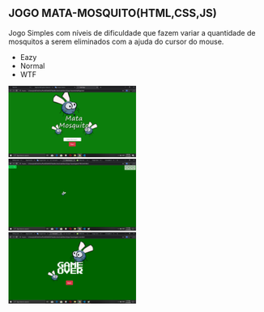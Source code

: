 
<h2>JOGO MATA-MOSQUITO(HTML,CSS,JS)</h2>

<p>Jogo Simples com níveis de dificuldade que fazem variar a quantidade de mosquitos a serem eliminados com a ajuda do cursor do mouse.</p>

<ul>
   <li>Eazy</li>
   <li>Normal</li>
   <li>WTF</li>
</ul>      

   <img src="assets/images/initial.png" width="50%" height="50%"/>
   <img src="assets/images/gameM.png" width="50%" height="50%"/>
   <img src="assets/images/over.png" width="50%" height="50%"/>
